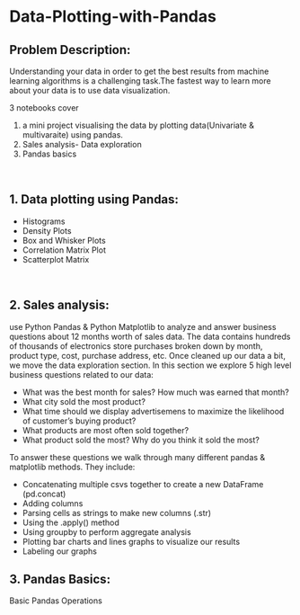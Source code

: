 # Data-Plotting-with-Pandas
## Problem Description:
Understanding your data in order to get the best results from machine learning algorithms is a challenging task.The fastest way to learn more about your data is to use data visualization.

3 notebooks cover 
1. a mini project visualising the data by plotting data(Univariate & multivaraite) using pandas.
2. Sales analysis-  Data exploration 
3. Pandas basics
<br>

## 1. Data plotting using Pandas:
* Histograms
* Density Plots
* Box and Whisker Plots
* Correlation Matrix Plot
* Scatterplot Matrix

<br>

## 2. Sales analysis:
use Python Pandas & Python Matplotlib to analyze and answer business questions about 12 months worth of sales data. The data contains hundreds of thousands of electronics store purchases broken down by month, product type, cost, purchase address, etc. 
Once cleaned up our data a bit, we move the data exploration section. In this section we explore 5 high level business questions related to our data:
- What was the best month for sales? How much was earned that month?
- What city sold the most product?
- What time should we display advertisemens to maximize the likelihood of customer’s buying product?
- What products are most often sold together?
- What product sold the most? Why do you think it sold the most?

To answer these questions we walk through many different pandas & matplotlib methods. They include:
- Concatenating multiple csvs together to create a new DataFrame (pd.concat)
- Adding columns
- Parsing cells as strings to make new columns (.str)
- Using the .apply() method
- Using groupby to perform aggregate analysis
- Plotting bar charts and lines graphs to visualize our results
- Labeling our graphs

## 3. Pandas Basics:
   Basic Pandas Operations
